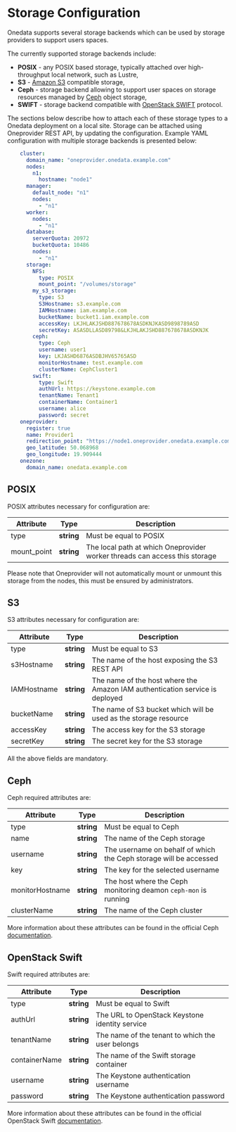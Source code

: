 # Storage Configuration

<!-- toc -->

Onedata supports several storage backends which can be used by storage providers to support users spaces.

The currently supported storage backends include:
* **POSIX** - any POSIX based storage, typically attached over high-throughput local network, such as Lustre,
* **S3** - [Amazon S3](http://docs.aws.amazon.com/AmazonS3/latest/API/Welcome.html) compatible storage,
* **Ceph** - storage backend allowing to support user spaces on storage resources managed by [Ceph](http://ceph.com/ceph-storage/) object storage,
* **SWIFT** - storage backend compatible with [OpenStack SWIFT](http://docs.openstack.org/developer/swift/) protocol.

The sections below describe how to attach each of these storage types to a Onedata deployment on a local site. Storage can be attached using Oneprovider REST API, by updating the configuration. Example YAML configuration with multiple storage backends is presented below:

```yaml
    cluster:
      domain_name: "oneprovider.onedata.example.com"
      nodes:
        n1:
          hostname: "node1"
      manager:
        default_node: "n1"
        nodes:
          - "n1"
      worker:
        nodes:
          - "n1"
      database:
        serverQuota: 20972
        bucketQuota: 10486
        nodes:
          - "n1"
      storage:
        NFS:
          type: POSIX
          mount_point: "/volumes/storage"
        my_s3_storage:
          type: S3
          S3Hostname: s3.example.com
          IAMHostname: iam.example.com
          bucketName: bucket1.iam.example.com
          accessKey: LKJHLAKJSHD887678678ASDKNJKASD9898789ASD
          secretKey: ASASDLLASD89798&LKJHLAKJSHD887678678ASDKNJK
        ceph:
          type: Ceph
          username: user1
          key: LKJASHD6876ASDBJHV65765ASD
          monitorHostname: test.example.com
          clusterName: CephCluster1
        swift:
          type: Swift
          authUrl: https://keystone.example.com
          tenantName: Tenant1
          containerName: Container1
          username: alice
          password: secret
    oneprovider:
      register: true
      name: Provider1
      redirection_point: "https://node1.oneprovider.onedata.example.com"
      geo_latitude: 50.068968
      geo_longitude: 19.909444
    onezone:
      domain_name: onedata.example.com
```


## POSIX

POSIX attributes necessary for configuration are:

|  Attribute | Type | Description |
|------------|------|-------------|
| type       | **string** | Must be equal to POSIX |
| mount_point | **string** | The local path at which Oneprovider worker threads can access this storage |

Please note that Oneprovider will not automatically mount or unmount this storage from the nodes, this must be ensured by administrators.

## S3

S3 attributes necessary for configuration are:

|  Attribute | Type | Description |
|------------|------|-------------|
| type       | **string** | Must be equal to S3 |
| s3Hostname | **string** | The name of the host exposing the S3 REST API |
| IAMHostname | **string** | The name of the host where the Amazon IAM authentication service is deployed |
| bucketName | **string** | The name of S3 bucket which will be used as the storage resource |
| accessKey | **string** | The access key for the S3 storage |
| secretKey | **string** | The secret key for the S3 storage |

All the above fields are mandatory.

## Ceph

Ceph required attributes are:


|  Attribute | Type | Description |
|------------|------|-------------|
| type       | **string** | Must be equal to Ceph |
| name | **string** | The name of the Ceph storage |
| username | **string** | The username on behalf of which the Ceph storage will be accessed |
| key | **string** | The key for the selected username |
| monitorHostname | **string** | The host where the Ceph monitoring deamon `ceph-mon` is running |
| clusterName | **string** | The name of the Ceph cluster |

More information about these attributes can be found in the official Ceph [documentation](http://docs.ceph.com/docs/hammer/rados/configuration/ceph-conf/).


## OpenStack Swift

Swift required attributes are:

|  Attribute | Type | Description |
|------------|------|-------------|
| type       | **string** | Must be equal to Swift |
| authUrl       | **string** | The URL to OpenStack Keystone identity service |
| tenantName | **string** | The name of the tenant to which the user belongs |
| containerName | **string** | The name of the Swift storage container |
| username | **string** | The Keystone authentication username |
| password | **string** | The Keystone authentication password |

More information about these attributes can be found in the official OpenStack Swift [documentation](http://docs.openstack.org/developer/swift/).

